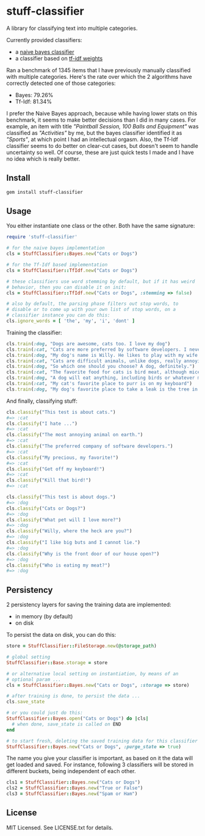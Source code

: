 # stuff-classifier

A library for classifying text into multiple categories.

Currently provided classifiers:

- a [naive bayes classifier](http://en.wikipedia.org/wiki/Naive_Bayes_classifier)
- a classifier based on [tf-idf weights](http://en.wikipedia.org/wiki/Tf%E2%80%93idf)

Ran a benchmark of 1345 items that I have previously manually
classified with multiple categories. Here's the rate over which the 2
algorithms have correctly detected one of those categories:

- Bayes: 79.26%
- Tf-Idf: 81.34%

I prefer the Naive Bayes approach, because while having lower stats on
this benchmark, it seems to make better decisions than I did in many
cases. For example, an item with title *"Paintball Session, 100 Balls
and Equipment"* was classified as *"Activities"* by me, but the bayes
classifier identified it as *"Sports"*, at which point I had an
intellectual orgasm. Also, the Tf-Idf classifier seems to do better on
clear-cut cases, but doesn't seem to handle uncertainty so well. Of
course, these are just quick tests I made and I have no idea which is
really better.

## Install

```bash
gem install stuff-classifier
```

## Usage

You either instantiate one class or the other. Both have the same
signature:

```ruby
require 'stuff-classifier'

# for the naive bayes implementation
cls = StuffClassifier::Bayes.new("Cats or Dogs")

# for the Tf-Idf based implementation
cls = StuffClassifier::TfIdf.new("Cats or Dogs")

# these classifiers use word stemming by default, but if it has weird
# behavior, then you can disable it on init:
cls = StuffClassifier::TfIdf.new("Cats or Dogs", :stemming => false)

# also by default, the parsing phase filters out stop words, to
# disable or to come up with your own list of stop words, on a
# classifier instance you can do this:
cls.ignore_words = [ 'the', 'my', 'i', 'dont' ]
 ```

Training the classifier:

```ruby
cls.train(:dog, "Dogs are awesome, cats too. I love my dog")
cls.train(:cat, "Cats are more preferred by software developers. I never could stand cats. I have a dog")    
cls.train(:dog, "My dog's name is Willy. He likes to play with my wife's cat all day long. I love dogs")
cls.train(:cat, "Cats are difficult animals, unlike dogs, really annoying, I hate them all")
cls.train(:dog, "So which one should you choose? A dog, definitely.")
cls.train(:cat, "The favorite food for cats is bird meat, although mice are good, but birds are a delicacy")
cls.train(:dog, "A dog will eat anything, including birds or whatever meat")
cls.train(:cat, "My cat's favorite place to purr is on my keyboard")
cls.train(:dog, "My dog's favorite place to take a leak is the tree in front of our house")
```

And finally, classifying stuff:

```ruby
cls.classify("This test is about cats.")
#=> :cat
cls.classify("I hate ...")
#=> :cat
cls.classify("The most annoying animal on earth.")
#=> :cat
cls.classify("The preferred company of software developers.")
#=> :cat
cls.classify("My precious, my favorite!")
#=> :cat
cls.classify("Get off my keyboard!")
#=> :cat
cls.classify("Kill that bird!")
#=> :cat

cls.classify("This test is about dogs.")
#=> :dog
cls.classify("Cats or Dogs?") 
#=> :dog
cls.classify("What pet will I love more?")    
#=> :dog
cls.classify("Willy, where the heck are you?")
#=> :dog
cls.classify("I like big buts and I cannot lie.") 
#=> :dog
cls.classify("Why is the front door of our house open?")
#=> :dog
cls.classify("Who is eating my meat?")
#=> :dog
```

## Persistency

2 persistency layers for saving the training data are implemented:

- in memory (by default)
- on disk

To persist the data on disk, you can do this:

```ruby
store = StuffClassifier::FileStorage.new(@storage_path)

# global setting
StuffClassifier::Base.storage = store

# or alternative local setting on instantiation, by means of an
# optional param ...
cls = StuffClassifier::Bayes.new("Cats or Dogs", :storage => store)

# after training is done, to persist the data ...
cls.save_state

# or you could just do this:
StuffClassifier::Bayes.open("Cats or Dogs") do |cls|
  # when done, save_state is called on END
end

# to start fresh, deleting the saved training data for this classifier
StuffClassifier::Bayes.new("Cats or Dogs", :purge_state => true)
```

The name you give your classifier is important, as based on it the
data will get loaded and saved. For instance, following 3 classifiers
will be stored in different buckets, being independent of each other.

```ruby
cls1 = StuffClassifier::Bayes.new("Cats or Dogs")
cls2 = StuffClassifier::Bayes.new("True or False")
cls3 = StuffClassifier::Bayes.new("Spam or Ham")	
```

## License

MIT Licensed. See LICENSE.txt for details.


